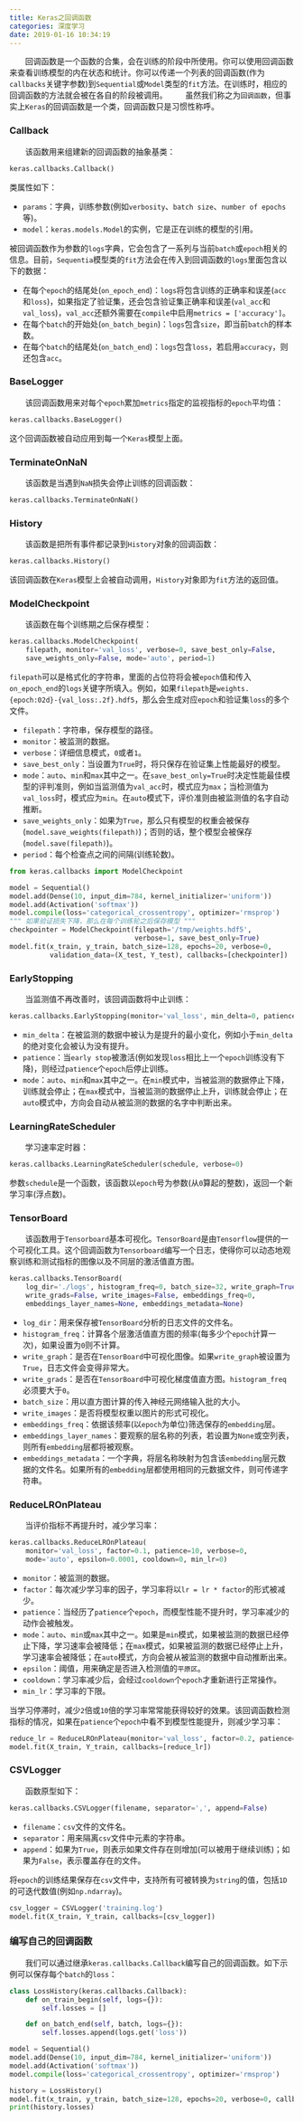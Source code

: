 ```yaml
---
title: Keras之回调函数
categories: 深度学习
date: 2019-01-16 10:34:19
---
```

&emsp;&emsp;回调函数是一个函数的合集，会在训练的阶段中所使用。你可以使用回调函数来查看训练模型的内在状态和统计。你可以传递一个列表的回调函数(作为`callbacks`关键字参数)到`Sequential`或`Model`类型的`fit`方法。在训练时，相应的回调函数的方法就会被在各自的阶段被调用。<!--more-->
&emsp;&emsp;虽然我们称之为`回调函数`，但事实上`Keras`的回调函数是一个类，回调函数只是习惯性称呼。

### Callback

&emsp;&emsp;该函数用来组建新的回调函数的抽象基类：

``` python
keras.callbacks.Callback()
```

类属性如下：

- `params`：字典，训练参数(例如`verbosity`、`batch size`、`number of epochs`等)。
- `model`：`keras.models.Model`的实例，它是正在训练的模型的引用。

被回调函数作为参数的`logs`字典，它会包含了一系列与当前`batch`或`epoch`相关的信息。目前，`Sequentia`模型类的`fit`方法会在传入到回调函数的`logs`里面包含以下的数据：

- 在每个`epoch`的结尾处(`on_epoch_end`)：`logs`将包含训练的正确率和误差(`acc`和`loss`)，如果指定了验证集，还会包含验证集正确率和误差(`val_acc`和`val_loss`)，`val_acc`还额外需要在`compile`中启用`metrics = ['accuracy']`。
- 在每个`batch`的开始处(`on_batch_begin`)：`logs`包含`size`，即当前`batch`的样本数。
- 在每个`batch`的结尾处(`on_batch_end`)：`logs`包含`loss`，若启用`accuracy`，则还包含`acc`。

### BaseLogger

&emsp;&emsp;该回调函数用来对每个`epoch`累加`metrics`指定的监视指标的`epoch`平均值：

``` python
keras.callbacks.BaseLogger()
```

这个回调函数被自动应用到每一个`Keras`模型上面。

### TerminateOnNaN

&emsp;&emsp;该函数是当遇到`NaN`损失会停止训练的回调函数：

``` python
keras.callbacks.TerminateOnNaN()
```

### History

&emsp;&emsp;该函数是把所有事件都记录到`History`对象的回调函数：

``` python
keras.callbacks.History()
```

该回调函数在`Keras`模型上会被自动调用，`History`对象即为`fit`方法的返回值。

### ModelCheckpoint

&emsp;&emsp;该函数在每个训练期之后保存模型：

``` python
keras.callbacks.ModelCheckpoint(
    filepath, monitor='val_loss', verbose=0, save_best_only=False,
    save_weights_only=False, mode='auto', period=1)
```

`filepath`可以是格式化的字符串，里面的占位符将会被`epoch`值和传入`on_epoch_end`的`logs`关键字所填入。例如，如果`filepath`是`weights.{epoch:02d}-{val_loss:.2f}.hdf5`，那么会生成对应`epoch`和验证集`loss`的多个文件。

- `filepath`：字符串，保存模型的路径。
- `monitor`：被监测的数据。
- `verbose`：详细信息模式，`0`或者`1`。
- `save_best_only`：当设置为`True`时，将只保存在验证集上性能最好的模型。
- `mode`：`auto`、`min`和`max`其中之一。在`save_best_only=True`时决定性能最佳模型的评判准则，例如当监测值为`val_acc`时，模式应为`max`；当检测值为`val_loss`时，模式应为`min`。在`auto`模式下，评价准则由被监测值的名字自动推断。
- `save_weights_only`：如果为`True`，那么只有模型的权重会被保存(`model.save_weights(filepath)`)；否则的话，整个模型会被保存(`model.save(filepath)`)。
- `period`：每个检查点之间的间隔(训练轮数)。

``` python
from keras.callbacks import ModelCheckpoint

model = Sequential()
model.add(Dense(10, input_dim=784, kernel_initializer='uniform'))
model.add(Activation('softmax'))
model.compile(loss='categorical_crossentropy', optimizer='rmsprop')
""" 如果验证损失下降，那么在每个训练轮之后保存模型 """
checkpointer = ModelCheckpoint(filepath='/tmp/weights.hdf5',
                               verbose=1, save_best_only=True)
model.fit(x_train, y_train, batch_size=128, epochs=20, verbose=0,
          validation_data=(X_test, Y_test), callbacks=[checkpointer])
```

### EarlyStopping

&emsp;&emsp;当监测值不再改善时，该回调函数将中止训练：

``` python
keras.callbacks.EarlyStopping(monitor='val_loss', min_delta=0, patience=0, verbose=0, mode='auto')
```

- `min_delta`：在被监测的数据中被认为是提升的最小变化，例如小于`min_delta`的绝对变化会被认为没有提升。
- `patience`：当`early stop`被激活(例如发现`loss`相比上一个`epoch`训练没有下降)，则经过`patience`个`epoch`后停止训练。
- `mode`：`auto`、`min`和`max`其中之一。在`min`模式中，当被监测的数据停止下降，训练就会停止；在`max`模式中，当被监测的数据停止上升，训练就会停止；在`auto`模式中，方向会自动从被监测的数据的名字中判断出来。

### LearningRateScheduler

&emsp;&emsp;学习速率定时器：

``` python
keras.callbacks.LearningRateScheduler(schedule, verbose=0)
```

参数`schedule`是一个函数，该函数以`epoch`号为参数(从`0`算起的整数)，返回一个新学习率(浮点数)。

### TensorBoard

&emsp;&emsp;该函数用于`Tensorboard`基本可视化。`TensorBoard`是由`Tensorflow`提供的一个可视化工具。这个回调函数为`Tensorboard`编写一个日志，使得你可以动态地观察训练和测试指标的图像以及不同层的激活值直方图。

``` python
keras.callbacks.TensorBoard(
    log_dir='./logs', histogram_freq=0, batch_size=32, write_graph=True,
    write_grads=False, write_images=False, embeddings_freq=0,
    embeddings_layer_names=None, embeddings_metadata=None)
```

- `log_dir`：用来保存被`TensorBoard`分析的日志文件的文件名。
- `histogram_freq`：计算各个层激活值直方图的频率(每多少个`epoch`计算一次)，如果设置为`0`则不计算。
- `write_graph`：是否在`TensorBoard`中可视化图像。如果`write_graph`被设置为`True`，日志文件会变得非常大。
- `write_grads`：是否在`TensorBoard`中可视化梯度值直方图。`histogram_freq`必须要大于`0`。
- `batch_size`：用以直方图计算的传入神经元网络输入批的大小。
- `write_images`：是否将模型权重以图片的形式可视化。
- `embeddings_freq`：依据该频率(以`epoch`为单位)筛选保存的`embedding`层。
- `embeddings_layer_names`：要观察的层名称的列表，若设置为`None`或空列表，则所有`embedding`层都将被观察。
- `embeddings_metadata`：一个字典，将层名称映射为包含该`embedding`层元数据的文件名。如果所有的`embedding`层都使用相同的元数据文件，则可传递字符串。

### ReduceLROnPlateau

&emsp;&emsp;当评价指标不再提升时，减少学习率：

``` python
keras.callbacks.ReduceLROnPlateau(
    monitor='val_loss', factor=0.1, patience=10, verbose=0,
    mode='auto', epsilon=0.0001, cooldown=0, min_lr=0)
```

- `monitor`：被监测的数据。
- `factor`：每次减少学习率的因子，学习率将以`lr = lr * factor`的形式被减少。
- `patience`：当经历了`patience`个`epoch`，而模型性能不提升时，学习率减少的动作会被触发。
- `mode`：`auto`、`min`或`max`其中之一。如果是`min`模式，如果被监测的数据已经停止下降，学习速率会被降低；在`max`模式，如果被监测的数据已经停止上升，学习速率会被降低；在`auto`模式，方向会被从被监测的数据中自动推断出来。
- `epsilon`：阈值，用来确定是否进入检测值的`平原区`。
- `cooldown`：学习率减少后，会经过`cooldown`个`epoch`才重新进行正常操作。
- `min_lr`：学习率的下限。

当学习停滞时，减少`2`倍或`10`倍的学习率常常能获得较好的效果。该回调函数检测指标的情况，如果在`patience`个`epoch`中看不到模型性能提升，则减少学习率：

``` python
reduce_lr = ReduceLROnPlateau(monitor='val_loss', factor=0.2, patience=5, min_lr=0.001)
model.fit(X_train, Y_train, callbacks=[reduce_lr])
```

### CSVLogger

&emsp;&emsp;函数原型如下：

``` python
keras.callbacks.CSVLogger(filename, separator=',', append=False)
```

- `filename`：`csv`文件的文件名。
- `separator`：用来隔离`csv`文件中元素的字符串。
- `append`：如果为`True`，则表示如果文件存在则增加(可以被用于继续训练)；如果为`False`，表示覆盖存在的文件。

将`epoch`的训练结果保存在`csv`文件中，支持所有可被转换为`string`的值，包括`1D`的可迭代数值(例如`np.ndarray`)。

``` python
csv_logger = CSVLogger('training.log')
model.fit(X_train, Y_train, callbacks=[csv_logger])
```

### 编写自己的回调函数

&emsp;&emsp;我们可以通过继承`keras.callbacks.Callback`编写自己的回调函数。如下示例可以保存每个`batch`的`loss`：

``` python
class LossHistory(keras.callbacks.Callback):
    def on_train_begin(self, logs={}):
        self.losses = []

    def on_batch_end(self, batch, logs={}):
        self.losses.append(logs.get('loss'))

model = Sequential()
model.add(Dense(10, input_dim=784, kernel_initializer='uniform'))
model.add(Activation('softmax'))
model.compile(loss='categorical_crossentropy', optimizer='rmsprop')

history = LossHistory()
model.fit(x_train, y_train, batch_size=128, epochs=20, verbose=0, callbacks=[history])
print(history.losses)
```